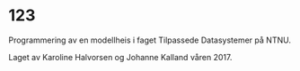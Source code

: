 # 123

Programmering av en modellheis i faget Tilpassede Datasystemer på NTNU.


Laget av Karoline Halvorsen og Johanne Kalland våren 2017. 
